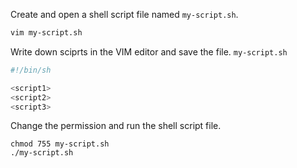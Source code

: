 Create and open a shell script file named `my-script.sh`.
```sh
vim my-script.sh
```

Write down sciprts in the VIM editor and save the file.
`my-script.sh`
```sh
#!/bin/sh

<script1>
<script2>
<script3>
```

Change the permission and run the shell script file.
```
chmod 755 my-script.sh
./my-script.sh
```
